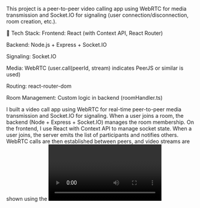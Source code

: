 This project is a peer-to-peer video calling app using WebRTC for media transmission and Socket.IO for signaling (user connection/disconnection, room creation, etc.).

🧰 Tech Stack:
Frontend: React (with Context API, React Router)

Backend: Node.js + Express + Socket.IO

Signaling: Socket.IO

Media: WebRTC (user.call(peerId, stream) indicates PeerJS or similar is used)

Routing: react-router-dom

Room Management: Custom logic in backend (roomHandler.ts)

I built a video call app using WebRTC for real-time peer-to-peer media transmission and Socket.IO for signaling. When a user joins a room, the backend (Node + Express + Socket.IO) manages the room membership. On the frontend, I use React with Context API to manage socket state. When a user joins, the server emits the list of participants and notifies others. WebRTC calls are then established between peers, and video streams are shown using the <video> element. The app supports dynamic joining and leaving of users in real-time.
